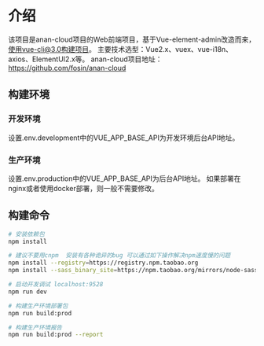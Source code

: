 # 介绍
该项目是anan-cloud项目的Web前端项目，基于Vue-element-admin改造而来，使用vue-cli@3.0构建项目。
主要技术选型：Vue2.x、vuex、vue-i18n、axios、ElementUI2.x等。
anan-cloud项目地址：https://github.com/fosin/anan-cloud

## 构建环境
### 开发环境
设置.env.development中的VUE_APP_BASE_API为开发环境后台API地址。

### 生产环境
设置.env.production中的VUE_APP_BASE_API为后台API地址。
如果部署在nginx或者使用docker部署，则一般不需要修改。

## 构建命令
``` bash
# 安装依赖包
npm install

# 建议不要用cnpm  安装有各种诡异的bug 可以通过如下操作解决npm速度慢的问题
npm install --registry=https://registry.npm.taobao.org
npm install --sass_binary_site=https://npm.taobao.org/mirrors/node-sass

# 启动开发调试 localhost:9528
npm run dev

# 构建生产环境部署包
npm run build:prod

# 构建生产环境报告
npm run build:prod --report
```
